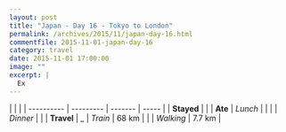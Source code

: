 ```yaml
---
layout: post
title: "Japan - Day 16 - Tokyo to London"
permalink: /archives/2015/11/japan-day-16.html
commentfile: 2015-11-01-japan-day-16
category: travel
date: 2015-11-01 17:00:00
image: ""
excerpt: |
  Ex
---
```


|            |           |
| ---------- | --------- | ------- | ----- |
| **Stayed** | []()      |
| **Ate**    | _Lunch_   |         |
|            | _Dinner_  |         |
| **Travel** | \_        | _Train_ | 68 km |
|            | _Walking_ | 7.7 km  |
